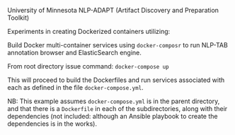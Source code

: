 University of Minnesota NLP-ADAPT (Artifact Discovery and Preparation Toolkit)

Experiments in creating Dockerized containers utilizing: 

Build Docker multi-container services using `docker-composr` to run NLP-TAB annotation browser and ElasticSearch engine.

From root directory issue command: `docker-compose up`

This will proceed to build the Dockerfiles and run services associated with each as defined in the file `docker-compose.yml`.

NB: This example assumes `docker-compose.yml` is in the parent directory, and that there is a `Dockerfile` in each of the subdirectories, along with their dependencies (not included: although an Ansible playbook to create the dependencies is in the works). 
